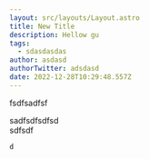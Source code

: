 ```yaml
---
layout: src/layouts/Layout.astro
title: New Title
description: Hellow gu
tags:
  - sdasdasdas
author: asdasd
authorTwitter: adsdasd
date: 2022-12-28T10:29:48.557Z
---
```

f﻿sdfsadfsf

s﻿adfsdfsdfsd\
s﻿dfsdf

```
d
```